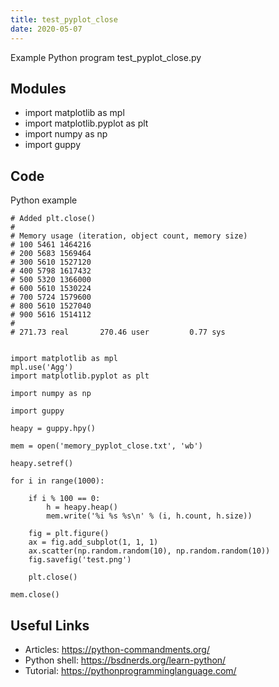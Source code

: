 ```yaml
---
title: test_pyplot_close
date: 2020-05-07
---
```

Example Python program test_pyplot_close.py

## Modules

* import matplotlib as mpl
* import matplotlib.pyplot as plt
* import numpy as np
* import guppy

## Code

Python example

    # Added plt.close()
    #
    # Memory usage (iteration, object count, memory size)
    # 100 5461 1464216
    # 200 5683 1569464
    # 300 5610 1527120
    # 400 5798 1617432
    # 500 5320 1366000
    # 600 5610 1530224
    # 700 5724 1579600
    # 800 5610 1527040
    # 900 5616 1514112
    #
    # 271.73 real       270.46 user         0.77 sys
    
    
    import matplotlib as mpl
    mpl.use('Agg')
    import matplotlib.pyplot as plt
    
    import numpy as np
    
    import guppy
    
    heapy = guppy.hpy()
    
    mem = open('memory_pyplot_close.txt', 'wb')
    
    heapy.setref()
    
    for i in range(1000):
    
        if i % 100 == 0:
            h = heapy.heap()
            mem.write('%i %s %s\n' % (i, h.count, h.size))
    
        fig = plt.figure()
        ax = fig.add_subplot(1, 1, 1)
        ax.scatter(np.random.random(10), np.random.random(10))
        fig.savefig('test.png')
    
        plt.close()
    
    mem.close()
    

## Useful Links

- Articles: https://python-commandments.org/
- Python shell: https://bsdnerds.org/learn-python/
- Tutorial: https://pythonprogramminglanguage.com/
